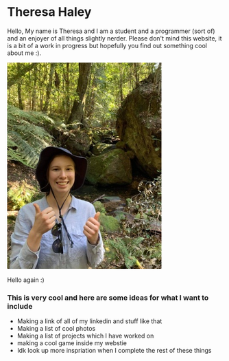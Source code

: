 # Theresa Haley
Hello, My name is Theresa and I am a student and a programmer (sort of) and an enjoyer of all things slightly nerder. Please don't mind this website, it is a bit of a work in progress but hopefully you find out something cool about me :). 

![Theresa Haley](headshot.jpg)

Hello again :)

### This is very cool and here are some ideas for what I want to include
- Making a link of all of my linkedin and stuff like that
- Making a list of cool photos 
- Making a list of projects which I have worked on
- making a cool game inside my webstie
- Idk look up more inspriation when I complete the rest of these things
